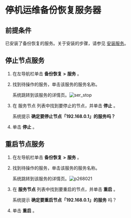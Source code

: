 停机运维备份恢复服务器 
================================



前提条件 
-------------------------

已安装了备份恢复的服务。关于安装的步骤，请参见 [安装服务](t2071298.html#topic-2071298)。

停止节点服务 
---------------------------

1. 在左导航栏单击 **备份恢复** **\>** **服务** 。

   

2. 找到待操作的服务，单击该服务的服务名称。

   系统跳转到该服务的详情页。![ser_stop](http://icms-x-dita.oss-cn-zhangjiakou.aliyuncs.com/xdita-output/zh-CN/task14977521/images/p268008.png?Expires=7258146976&OSSAccessKeyId=LTAIJfoPL6wmrirR&Signature=4Im9tlbGyAiiz8TPEVc4AwtaAX0%3D)
   

3. 在 服务节点 列表中找到要停止的节点，并单击 **停止** 。

   系统提示 **确定要停止节点「192.168.0.1」的服务吗？**
   

4. 单击 **停止** 。

   




重启节点服务 
---------------------------

1. 在左导航栏单击 **备份恢复** **\>** **服务** 。

   

2. 找到待操作的服务，单击该服务的服务名称。

   系统跳转到该服务的详情页。![p268021](http://icms-x-dita.oss-cn-zhangjiakou.aliyuncs.com/xdita-output/zh-CN/task14977521/images/p268315.png?Expires=7258146976&OSSAccessKeyId=LTAIJfoPL6wmrirR&Signature=L5lFKASqN9EmdI1yGhENopvMPg0%3D)
   

3. 在 **服务节点** 列表中找到要重启的节点，并单击 **重启** 。

   系统提示 **确定要重启节点「192.168.0.1」的服务** 吗？
   

4. 单击 **重启** 。

   



